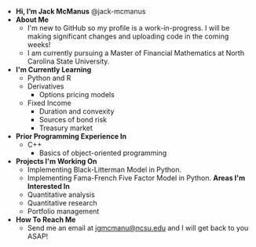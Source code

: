 - **Hi, I’m Jack McManus** @jack-mcmanus
- **About Me**
  - I'm new to GitHub so my profile is a work-in-progress. I will be making significant changes and uploading code in the coming weeks!
  - I am currently pursuing a Master of Financial Mathematics at North Carolina State University.
- **I'm Currently Learning**
  - Python and R
  - Derivatives
    - Options pricing models
  - Fixed Income
    - Duration and convexity
    - Sources of bond risk
    - Treasury market
- **Prior Programming Experience In**
    - C++
      - Basics of object-oriented programming
- **Projects I'm Working On**
    - Implementing Black-Litterman Model in Python.
    - Implementing Fama-French Five Factor Model in Python.
  **Areas I'm Interested In**
  - Quantitative analysis
  - Quantitative research
  - Portfolio management
- **How To Reach Me**
  - Send me an email at jgmcmanu@ncsu.edu and I will get back to you ASAP!

<!---
jack-mcmanus/jack-mcmanus is a ✨ special ✨ repository because its `README.md` (this file) appears on your GitHub profile.
You can click the Preview link to take a look at your changes.
--->
